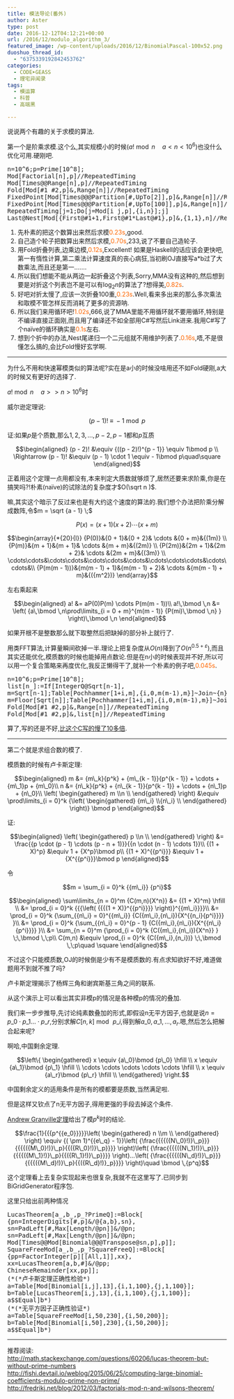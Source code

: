```yaml
---
title: 模法导论(番外)
author: Aster
type: post
date: 2016-12-12T04:12:21+00:00
url: /2016/12/modulo_algorithm_3/
featured_image: /wp-content/uploads/2016/12/BinomialPascal-100x52.png
duoshuo_thread_id:
  - "6375339192842453762"
categories:
  - CODE➤GEASS
  - 理宅异闻录
tags:
  - 模运算
  - 科普
  - 高端黑

---
```

说说两个有趣的关于求模的算法.

第一个是阶乘求模.这个么,其实规模小的时候$\left( {a!\bmod n\quad a < n < {{10}^6}} \right)$也没什么优化可用.硬刚吧.

<pre class="lang:mathematica decode:true" title="算法比较测试">n=10^6;p=Prime[10^8];
Mod[Factorial[n],p]//RepeatedTiming
Mod[Times@@Range[n],p]//RepeatedTiming
Fold[Mod[#1 #2,p]&,Range[n]]//RepeatedTiming
FixedPoint[Mod[Times@@@Partition[#,UpTo[2]],p]&,Range[n]]//RepeatedTiming
FixedPoint[Mod[Times@@@Partition[#,UpTo[100]],p]&,Range[n]]//RepeatedTiming
RepeatedTiming[j=1;Do[j=Mod[i j,p],{i,n}];j]
Last@Nest[Mod[{First@#1+1,First@#1*Last@#1},p]&,{1,1},n]//RepeatedTiming</pre>

  1. 先朴素的把这个数算出来然后求模<span style="color: #ff6600;">0.23s</span>,good.
  2. 自己造个轮子把数算出来然后求模,<span style="color: #ff6600;">0.70s</span>,233,说了不要自己造轮子.
  3. 用Fold折叠列表,边乘边模,<span style="color: #ff6600;">0.12s</span>,Excellent! 如果是Haskell的话应该会更快吧,第一有惰性计算,第二乘法计算速度真的丧心病狂,当初刷OJ直接写a*b过了大数乘法,而且还是第一.......
  4. 所以我们想能不能从两边一起折叠这个列表,Sorry,MMA没有这种的,然后想到要是对折这个列表岂不是可以有${\log _2}n$的算法了?想得美,<span style="color: #ff6600;">0.82s</span>.
  5. 好吧对折太慢了,应该一次折叠100重,<span style="color: #ff6600;">0.23s</span>.Well,看来多出来的那么多次乘法和取模不管怎样反而消耗了更多的资源呐.
  6. 所以我们来用循环吧!<span style="color: #ff6600;">1.02s</span>,666,说了MMA里能不用循环就不要用循环,特别是不编译直接正面刚,而且用了编译还不如全部用C#写然后Link进来.我用C#写了个naïve的循环确实是<span style="color: #ff6600;">0.1s</span>左右.
  7. 想到个折中的办法,Nest尾递归一个二元组就不用维护列表了.<span style="color: #ff6600;">0.16s</span>,唔,不是很懂怎么搞的,会比Fold慢好玄学啊.

<!--more-->

---

为什么不用和快速幂模类似的算法呢?实在是a小的时候没啥用还不如Fold硬刚,a大的时候又有更好的选择了.

$a!\bmod n\quad a >  > n > {10^6}$时

威尔逊定理说:

$$(p - 1)!\; \equiv \; - 1\bmod p$$

证:如果$p$是个质数,那么$1,2,3,...,p - 2,p - 1$都和$p$互质

$$\begin{aligned}  
(p - 2)! &\equiv {((p - 2)!)^{p - 1}} \equiv 1\bmod p \\  
\Rightarrow (p - 1)! &\equiv (p - 1) \cdot 1 \equiv - 1\bmod p\quad\square  
\end{aligned}$$

正着用这个定理一点用都没有,本来判定大质数就够烦了,居然还要来求阶乘,你是在搞笑吗?!朴素(naïve)的试除法的复杂度才$O(\sqrt n )$.

嘛,其实这个暗示了反过来也是有大约这个速度的算法的.我们想个办法把阶乘分解成数阵,令$m = \sqrt {a - 1} \;$

$$P(x) = (x + 1)(x + 2) \cdots (x + m)$$

$$\begin{array}{*{20}{l}}  
{P(0)}&{0 + 1}&{0 + 2}& \cdots &{0 + m}&{(1m)} \\  
{P(m)}&{m + 1}&{m + 1}& \cdots &{m + m}&{(2m)} \\  
{P(2m)}&{2m + 1}&{2m + 2}& \cdots &{2m + m}&{(3m)} \\  
\cdots\cdots&\cdots\cdots&\cdots\cdots&\cdots&\cdots\cdots\cdots&\cdots\cdots&\\  
{P(m(m - 1))}&{m(m - 1) + 1}&{m(m - 1) + 2}& \cdots &{m(m - 1) + m}&{({m^2})}  
\end{array}$$

 

左右乘起来

$$\begin{aligned}  
a! &= aP(0)P(m) \cdots P(m(m - 1))\\  
a!\,\bmod \,n &= \left( {a\,\bmod \,n\prod\limits_{i = 0 + m}^{m(m - 1)} {P(mi)\,\bmod \,n} } \right)\,\bmod \,n  
\end{aligned}$$

如果开根不是整数那么就下取整然后把缺掉的部分补上就行了.

用类FFT算法,计算量瞬间砍掉一半.理论上把复杂度从$O\left( n \right)$降到了$O\left( {{n^{0.5 + \varepsilon }}} \right)$,而且其实还能优化,模质数的时候也能掉用点数论.但是在n小的时候表现并不好,所以可以用一个复合策略来再度优化,我反正懒得干了,就补一个朴素的例子吧,<span style="color: #ff6600;">0.045s</span>.

<pre class="lang:mathematica decode:true">n=10^6;p=Prime[10^8];
list[n_]:=If[IntegerQ@Sqrt[n-1],
m=Sqrt[n-1];Table[Pochhammer[1+i,m],{i,0,m(m-1),m}]~Join~{n},
m=Floor[Sqrt[n]];Table[Pochhammer[1+i,m],{i,0,m(m-1),m}]~Join~Range[1+Floor[Sqrt[n]]^2,n]];
Fold[Mod[#1 #2,p]&,Range[n]]//RepeatedTiming
Fold[Mod[#1 #2,p]&,list[n]]//RepeatedTiming</pre>

算了,写的还是不好,[比这个C写的慢了10多倍][1].

---

第二个就是求组合数的模了.

模质数的时候有卢卡斯定理:

$$\begin{aligned}  
m &= {m\_k}{p^k} + {m\_{k - 1}}{p^{k - 1}} + \cdots + {m\_1}p + {m\_0}\\  
n &= {n\_k}{p^k} + {n\_{k - 1}}{p^{k - 1}} + \cdots + {n\_1}p + {n\_0}\\  
\left( \begin{gathered}  
m \\n \\  
\end{gathered} \right) &\equiv \prod\limits_{i = 0}^k {\left( \begin{gathered}  
{m\_i} \\{n\_i} \\  
\end{gathered} \right)} \bmod p  
\end{aligned}$$

证:

$$\begin{aligned}  
\left( \begin{gathered}  
p \\n \\  
\end{gathered} \right) &= \frac{{p \cdot (p - 1) \cdots (p - n + 1)}}{{n \cdot (n - 1) \cdots 1}}\\  
{(1 + X)^p} &\equiv 1 + {X^p}\bmod p\\  
{(1 + X)^{{p^i}}} &\equiv 1 + {X^{{p^i}}}\bmod p  
\end{aligned}$$

令

$$m = \sum_{i = 0}^k {{m\_i}} {p^i}$$

$$\begin{aligned}  
\sum\limits_{n = 0}^m {C(m,n){X^n}} &= {(1 + X)^m} \hfill \\  
&= \prod_{i = 0}^k {{{\left( {{{(1 + X)}^{{p^i}}}} \right)}^{{m\_i}}}}\\  
&= \prod_{i = 0}^k {\sum_{{n\_i} = 0}^{{m\_i}} {C({m\_i},{n\_i}){X^{{n_i}{p^i}}}} }\\  
&= \prod_{i = 0}^k {\sum_{{n\_i} = 0}^{p - 1} {C({m\_i},{n\_i}){X^{{n\_i}{p^i}}}} }\\  
&= \sum_{n = 0}^m {\prod_{i = 0}^k {C({m\_i},{n\_i}){X^n}} } \;\,\bmod \,\;p\\  
C(m,n) &\equiv \prod_{i = 0}^k {C({m\_i},{n_i})} \;\,\bmod \,\;p\quad \square  
\end{aligned}$$

不过这个只能模质数,OJ的时候倒是少有不是模质数的.有点求知欲好不好,难道做题用不到就不推了吗?

卢卡斯定理揭示了杨辉三角和谢宾斯基三角之间的联系.

  


从这个演示上可以看出其实非模p的情况是各种模p的情况的叠加.

我们来一步步推导,先讨论纯素数叠加的形式,即假设n无平方因子,也就是说$n = {p\_0} \cdot {p\_1} \ldots  \cdot {p\_r}$,分别求解$C[n,k]\bmod \,{p\_i}$,得到解${a\_0},{a\_1}, \ldots ,{a_r}$.嗯,然后怎么把解合起来呢?

啊哈,中国剩余定理.

$$\left\{ \begin{gathered}  
x \equiv {a\_0}\bmod {p\_0} \hfill \\  
x \equiv {a\_1}\bmod {p\_1} \hfill \\  
\cdots \cdots \cdots \cdots \cdots \hfill \\  
x \equiv {a\_r}\bmod {p\_r} \hfill \\  
\end{gathered} \right.$$

中国剩余定义的适用条件是所有的模都要是质数,当然满足啦.

但是这样又钦点了n无平方因子,得用更强的手段去掉这个条件.

 [Andrew Granville定理][2]给出了模${p^k}$时的结论.

$$\frac{1}{{{p^{{e_0}}}}}\left( \begin{gathered}  
n \\m \\  
\end{gathered} \right) \equiv {( \pm 1)^{{e\_q} - 1}}\left( {\frac{{{{({N\_0}!)}\_p}}}{{{{({M\_0}!)}\_p}{{({R\_0}!)}\_p}}}} \right)\left( {\frac{{{{({N\_1}!)}\_p}}}{{{{({M\_1}!)}\_p}{{({R\_1}!)}\_p}}}} \right)...\left( {\frac{{{{({N\_d}!)}\_p}}}{{{{({M\_d}!)}\_p}{{({R\_d}!)}_p}}}} \right)\quad \bmod \,{p^q}$$

这个定理看上去复杂实现起来也很复杂,我就不在这里写了.已同步到BiGridGenerator程序包.

这里只给出前两种情况

<pre class="lang:haskell decode:true">LucasTheorem[a_,b_,p_?PrimeQ]:=Block[
{pn=IntegerDigits[#,p]&/@{a,b},sn},
sn=PadLeft[#,Max[Length/@pn]]&/@pn;
sn=PadLeft[#,Max[Length/@pn]]&/@pn;
Mod[Times@@Mod[Binomial@@@Transpose@sn,p],p]];
SquareFreeMod[a_,b_,p_?SquareFreeQ]:=Block[
{pp=FactorInteger[p][[All,1]],xx},
xx=LucasTheorem[a,b,#]&/@pp;
ChineseRemainder[xx,pp]];
(*(*卢卡斯定理正确性检验*)
a=Table[Mod[Binomial[i,j],13],{i,1,100},{j,1,100}];
b=Table[LucasTheorem[i,j,13],{i,1,100},{j,1,100}];
a$$Equal]b*)
(*(*无平方因子正确性验证*)
a=Table[SquareFreeMod[i,50,230],{i,50,200}];
b=Table[Mod[Binomial[i,50],230],{i,50,200}];
a$$Equal]b*)</pre>

---

推荐阅读:  
http://math.stackexchange.com/questions/60206/lucas-theorem-but-without-prime-numbers  
http://fishi.devtail.io/weblog/2015/06/25/computing-large-binomial-coefficients-modulo-prime-non-prime/  
http://fredrikj.net/blog/2012/03/factorials-mod-n-and-wilsons-theorem/

 [1]: http://fredrikj.net/blog/2012/03/factorials-mod-n-and-wilsons-theorem/
 [2]: http://www.dms.umontreal.ca/~andrew/PDF/BinCoeff.pdf